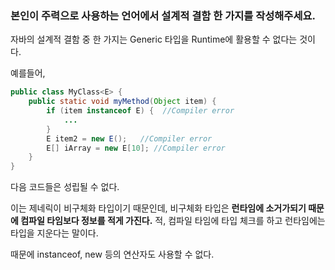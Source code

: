 ### 본인이 주력으로 사용하는 언어에서 설계적 결함 한 가지를 작성해주세요.

자바의 설계적 결함 중 한 가지는 Generic 타입을 Runtime에 활용할 수 없다는 것이다.

예를들어,

```java
public class MyClass<E> {
    public static void myMethod(Object item) {
        if (item instanceof E) {  //Compiler error
            ...
        }
        E item2 = new E();   //Compiler error
        E[] iArray = new E[10]; //Compiler error
    }
}

```

다음 코드들은 성립될 수 없다.

이는 제네릭이 비구체화 타입이기 때문인데, 비구체화 타입은 **런타임에 소거가되기 때문에 컴파일 타임보다 정보를 적게 가진다.** 적, 컴파일 타임에 타입 체크를 하고 런타임에는 타입을 지운다는 말이다.

때문에 instanceof, new 등의 연산자도 사용할 수 없다.
